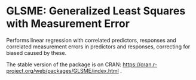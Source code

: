 # GLSME: Generalized Least Squares with Measurement Error

Performs linear regression with correlated predictors, responses and correlated measurement errors in predictors and responses, correcting for biased caused by these.

The stable version of the package is on CRAN: https://cran.r-project.org/web/packages/GLSME/index.html .
